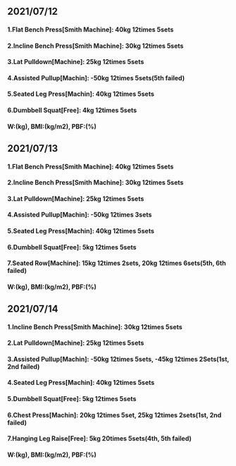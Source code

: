 ## 2021/07/12
#### 1.Flat Bench Press\[Smith Machine\]: 40kg 12times 5sets
#### 2.Incline Bench Press\[Smith Machine\]: 30kg 12times 5sets
#### 3.Lat Pulldown\[Machine\]: 25kg 12times 5sets  
#### 4.Assisted Pullup\[Machin\]: -50kg 12times 5sets(5th failed)
#### 5.Seated Leg Press\[Machin\]: 40kg 12times 5sets
#### 6.Dumbbell Squat\[Free\]: 4kg 12times 5sets
#### W:(kg), BMI:(kg/m2), PBF:(%)

## 2021/07/13
#### 1.Flat Bench Press\[Smith Machine\]: 40kg 12times 5sets
#### 2.Incline Bench Press\[Smith Machine\]: 30kg 12times 5sets
#### 3.Lat Pulldown\[Machine\]: 25kg 12times 5sets  
#### 4.Assisted Pullup\[Machin\]: -50kg 12times 3sets
#### 5.Seated Leg Press\[Machin\]: 40kg 12times 5sets
#### 6.Dumbbell Squat\[Free\]: 5kg 12times 5sets
#### 7.Seated Row\[Machine\]: 15kg 12times 2sets, 20kg 12times 6sets(5th, 6th failed) 
#### W:(kg), BMI:(kg/m2), PBF:(%)

## 2021/07/14
#### 1.Incline Bench Press\[Smith Machine\]: 30kg 12times 5sets
#### 2.Lat Pulldown\[Machine\]: 25kg 12times 5sets  
#### 3.Assisted Pullup\[Machin\]: -50kg 12times 5sets, -45kg 12times 2Sets(1st, 2nd failed)
#### 4.Seated Leg Press\[Machin\]: 40kg 12times 5sets
#### 5.Dumbbell Squat\[Free\]: 5kg 12times 5sets
#### 6.Chest Press[Machin]: 20kg 12times 5set, 25kg 12times 2sets(1st, 2nd failed)
#### 7.Hanging Leg Raise\[Free\]: 5kg 20times 5sets(4th, 5th failed)
#### W:(kg), BMI:(kg/m2), PBF:(%)
